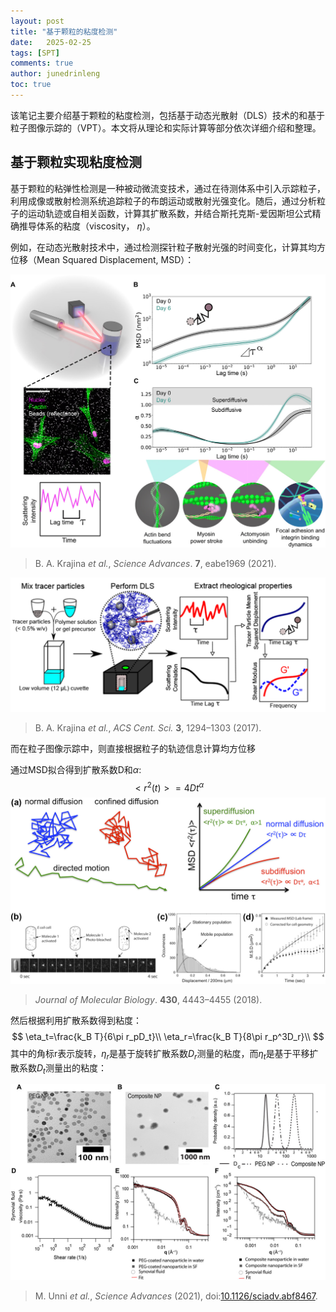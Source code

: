 ```yaml
---
layout: post
title: "基于颗粒的粘度检测"
date:   2025-02-25
tags: [SPT]
comments: true
author: junedrinleng
toc: true
---
```


该笔记主要介绍基于颗粒的粘度检测，包括基于动态光散射（DLS）技术的和基于粒子图像示踪的（VPT）。本文将从理论和实际计算等部分依次详细介绍和整理。
<!-- more -->

## 基于颗粒实现粘度检测

基于颗粒的粘弹性检测是一种被动微流变技术，通过在待测体系中引入示踪粒子，利用成像或散射检测系统追踪粒子的布朗运动或散射光强变化。随后，通过分析粒子的运动轨迹或自相关函数，计算其扩散系数，并结合斯托克斯-爱因斯坦公式精确推导体系的粘度（viscosity， $\eta$）。

例如，在动态光散射技术中，通过检测探针粒子散射光强的时间变化，计算其均方位移（Mean Squared Displacement, MSD）：

![3b0e3fdb6bb894dbb9f03d0a477207d](./2025-02-25-Particle_based_viscoelasticity.assets/3b0e3fdb6bb894dbb9f03d0a477207d.jpg)

> B. A. Krajina *et al.*, *Science Advances*. **7**, eabe1969 (2021).

![image-20250225113547131](./2025-02-25-Particle_based_viscoelasticity.assets/image-20250225113547131.png)

> B. A. Krajina *et al.*, *ACS Cent. Sci.* **3**, 1294–1303 (2017).

而在粒子图像示踪中，则直接根据粒子的轨迹信息计算均方位移

通过MSD拟合得到扩散系数D和$\alpha$:
$$
<r^2(t)>=4Dt^\alpha
$$
![cedeac4b3c30c76146455339c956476](./2025-02-25-Particle_based_viscoelasticity.assets/cedeac4b3c30c76146455339c956476.png)

> *Journal of Molecular Biology*. **430**, 4443–4455 (2018).

然后根据利用扩散系数得到粘度：
$$
\eta_t=\frac{k_B T}{6\pi r_pD_t}\\
\eta_r=\frac{k_B T}{8\pi r_p^3D_r}\\
$$
其中的角标r表示旋转，$\eta_r$是基于旋转扩散系数$D_r$测量的粘度，而$\eta_t$是基于平移扩散系数$D_t$测量出的粘度：

![08dc1769aec2b4436e826aa4ef64025](./2025-02-25-Particle_based_viscoelasticity.assets/08dc1769aec2b4436e826aa4ef64025.png)

> M. Unni *et al.*, *Science Advances* (2021), doi:[10.1126/sciadv.abf8467](https://doi.org/10.1126/sciadv.abf8467).



